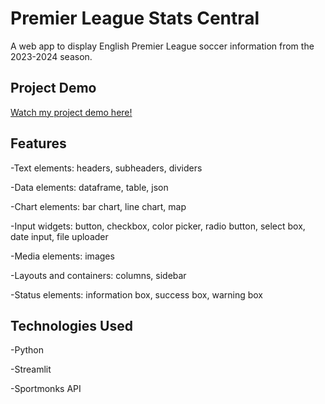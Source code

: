 # Premier League Stats Central
A web app to display English Premier League soccer information from the 2023-2024 season.  

## Project Demo  

[Watch my project demo here!](./WebAppRunning.mp4)  

## Features  
-Text elements: headers, subheaders, dividers  

-Data elements: dataframe, table, json 

-Chart elements: bar chart, line chart, map  

-Input widgets: button, checkbox, color picker, radio button, select box, date input, file uploader  

-Media elements: images  

-Layouts and containers: columns, sidebar  

-Status elements: information box, success box, warning box  

## Technologies Used  
-Python  

-Streamlit  

-Sportmonks API
